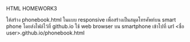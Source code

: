 
HTML HOMEWORK3

ให้สร้าง phonebook.html ในแบบ responsive 
เพื่อสร้างเป็นสมุดโทรศัพท์บน smart phone
โดยส่งไฟล์ไว้ที่ github.io
ใช้ web browser บน smartphone เข้าไปที่  url
<ชื่อ user>.github.io/phonebook.html
 


